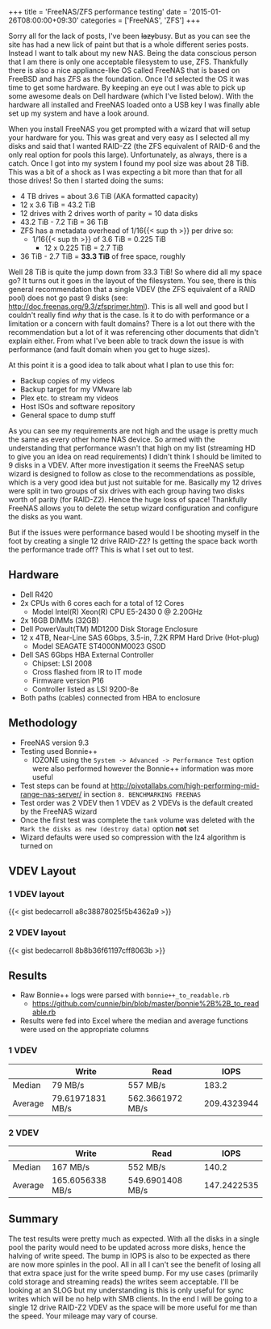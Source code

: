 +++
title = 'FreeNAS/ZFS performance testing'
date = '2015-01-26T08:00:00+09:30'
categories = ['FreeNAS', 'ZFS']
+++

Sorry all for the lack of posts, I've been ~~lazy~~busy. But as you can see
the site has had a new lick of paint but that is a whole different series
posts. Instead I want to talk about my new NAS. Being the data conscious
person that I am there is only one acceptable filesystem to use, ZFS.
Thankfully there is also a nice appliance-like OS called FreeNAS that is
based on FreeBSD and has ZFS as the foundation. Once I'd selected the OS
it was time to get some hardware. By keeping an eye out I was able to pick
up some awesome deals on Dell hardware (which I've listed below). With the
hardware all installed and FreeNAS loaded onto a USB key I was finally able
set up my system and have a look around.

When you install FreeNAS you get prompted with a wizard that will setup your
hardware for you. This was great and very easy as I selected all my disks
and said that I wanted RAID-Z2 (the ZFS equivalent of RAID-6 and the only
real option for pools this large). Unfortunately, as always, there is a
catch. Once I got into my system I found my pool size was about 28 TiB.
This was a bit of a shock as I was expecting a bit more than that for all
those drives! So then I started doing the sums:

* 4 TB drives = about 3.6 TiB (AKA formatted capacity)
* 12 x 3.6 TiB = 43.2 TiB
* 12 drives with 2 drives worth of parity = 10 data disks
* 43.2 TiB - 7.2 TiB = 36 TiB
* ZFS has a metadata overhead of 1/16{{< sup th >}} per drive so:
  * 1/16{{< sup th >}} of 3.6 TiB = 0.225 TiB
    * 12 x 0.225 TiB = 2.7 TiB
* 36 TiB - 2.7 TiB = **33.3 TiB** of free space, roughly

Well 28 TiB is quite the jump down from 33.3 TiB! So where did all my space
go? It turns out it goes in the layout of the filesystem. You see, there is
this general recommendation that a single VDEV (the ZFS equivalent of a
RAID pool) does not go past 9 disks (see:
<http://doc.freenas.org/9.3/zfsprimer.html>). This is all well and good but I
couldn't really find *why* that is the case. Is it to do with performance
or a limitation or a concern with fault domains? There is a lot out there
with the recommendation but a lot of it was referencing other documents
that didn't explain either. From what I've been able to track down the
issue is with performance (and fault domain when you get to huge sizes).

At this point it is a good idea to talk about what I plan to use this for:

* Backup copies of my videos
* Backup target for my VMware lab
* Plex etc. to stream my videos
* Host ISOs and software repository
* General space to dump stuff

As you can see my requirements are not high and the usage is pretty much
the same as every other home NAS device. So armed with the understanding
that performance wasn't that high on my list (streaming HD to give you an
idea on read requirements) I didn't think I should be limited to 9 disks
in a VDEV. After more investigation it seems the FreeNAS setup wizard is
designed to follow as close to the recommendations as possible, which is a
very good idea but just not suitable for me. Basically my 12 drives were
split in two groups of six drives with each group having two disks worth of
parity (for RAID-Z2). Hence the huge loss of space! Thankfully FreeNAS
allows you to delete the setup wizard configuration and configure the disks
as you want.

But if the issues were performance based would I be shooting myself in the
foot by creating a single 12 drive RAID-Z2? Is getting the space back worth
the performance trade off? This is what I set out to test.

## Hardware

* Dell R420
* 2x CPUs with 6 cores each for a total of 12 Cores
  * Model Intel(R) Xeon(R) CPU E5-2430 0 @ 2.20GHz
* 2x 16GB DIMMs (32GB)
* Dell PowerVault(TM) MD1200 Disk Storage Enclosure
* 12 x 4TB, Near-Line SAS 6Gbps, 3.5-in, 7.2K RPM Hard Drive (Hot-plug)
  * Model SEAGATE ST4000NM0023 GS0D
* Dell SAS 6Gbps HBA External Controller
  * Chipset: LSI 2008
  * Cross flashed from IR to IT mode
  * Firmware version P16
  * Controller listed as LSI 9200-8e
* Both paths (cables) connected from HBA to enclosure

## Methodology

* FreeNAS version 9.3
* Testing used Bonnie++
  * IOZONE using the `System -> Advanced -> Performance Test` option
        were also performed however the Bonnie++ information was more useful
* Test steps can be found at
    <http://pivotallabs.com/high-performing-mid-range-nas-server/> in section
    `8. BENCHMARKING FREENAS`
* Test order was 2 VDEV then 1 VDEV as 2 VDEVs is the default created by
    the FreeNAS wizard
* Once the first test was complete the `tank` volume was deleted with the
    `Mark the disks as new (destroy data)` option **not** set
* Wizard defaults were used so compression with the lz4 algorithm is
    turned on

## VDEV Layout

### 1 VDEV layout

{{< gist bedecarroll a8c38878025f5b4362a9 >}}

### 2 VDEV layout

{{< gist bedecarroll 8b8b36f61197cff8063b >}}

## Results

* Raw Bonnie++ logs were parsed with `bonnie++_to_readable.rb`
  * <https://github.com/cunnie/bin/blob/master/bonnie%2B%2B_to_readable.rb>
* Results were fed into Excel where the median and average functions were
    used on the appropriate columns

### 1 VDEV

|         | Write            | Read             | IOPS        |
|---------|------------------|------------------|-------------|
| Median  | 79 MB/s          | 557 MB/s         | 183.2       |
| Average | 79.61971831 MB/s | 562.3661972 MB/s | 209.4323944 |

### 2 VDEV

|         | Write            | Read             | IOPS        |
|---------|------------------|------------------|-------------|
| Median  | 167 MB/s         | 552 MB/s         | 140.2       |
| Average | 165.6056338 MB/s | 549.6901408 MB/s | 147.2422535 |

## Summary

The test results were pretty much as expected. With all the disks in a
single pool the parity would need to be updated across more disks, hence
the halving of write speed. The bump in IOPS is also to be expected as
there are now more spinles in the pool. All in all I can't see the benefit
of losing all that extra space just for the write speed bump. For my use
cases (primarily cold storage and streaming reads) the writes seem
acceptable. I'll be looking at an SLOG but my understanding is this is only
useful for sync writes which will be no help with SMB clients. In the end I
will be going to a single 12 drive RAID-Z2 VDEV as the space will be more
useful for me than the speed. Your mileage may vary of course.
